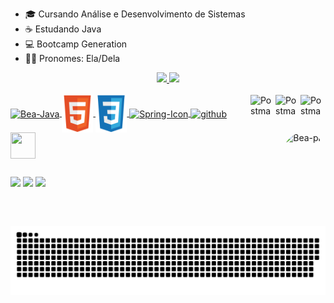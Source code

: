 
* 🎓 Cursando Análise e Desenvolvimento de Sistemas 
* ☕ Estudando Java 
* 💻 Bootcamp Generation 
* 👩🏻 Pronomes: Ela/Dela

<div align="center">
  <a href="https://github.com/beamoreli">
  <img height="145em" src="https://github-readme-stats.vercel.app/api?username=beamoreli&show_icons=true&theme=moltack&include_all_commits=true&count_private=true"/>
  <img height="145em" src="https://github-readme-stats.vercel.app/api/top-langs/?username=beamoreli&layout=compact&langs_count=7&theme=moltack"/>
</div>
  
  <div style="display: inline_block"><br>
  <img align="center" alt="Bea-Java" height="70" width="70" <img src="https://cdn.jsdelivr.net/gh/devicons/devicon/icons/java/java-original.svg" />
  <img align="center" alt="Bea-HTML" height="60" width="50" src="https://raw.githubusercontent.com/devicons/devicon/master/icons/html5/html5-original.svg">
  <img align="center" alt="Bea-CSS" height="60" width="50" src="https://raw.githubusercontent.com/devicons/devicon/master/icons/css3/css3-original.svg">
   <img align="right" alt="Postman" height="40" width="40" src="https://user-images.githubusercontent.com/7853266/44114706-9c72dd08-9fd1-11e8-8d9d-6d9d651c75ad.png%22/%3E">
 <img align="right" alt="Postman" height="40" width="40"  <link rel="stylesheet" href="https://cdn.jsdelivr.net/gh/devicons/devicon@v2.15.1/devicon.min.css">
<img align="right" alt="Postman" height="40" width="40"  <link rel="stylesheet" href="https://cdn.jsdelivr.net/gh/devicons/devicon@v2.15.1/devicon.min.css">
  <img align="center" alt="Spring-Icon" height="40" width="40" src="https://1.bp.blogspot.com/-trIS3Iz94SE/YIr3iwBC23I/AAAAAAAAtVQ/oieBThHJU3wPJkGOATDSvi6RySwlowM5ACLcBGAsYHQ/s452/spring-logo.png" />
  <img align="center" alt="github" height="40" width="40" src="https://cdn.discordapp.com/attachments/952556720419401791/959219056571985990/pngegg.png" />
  <img align="center" height="42" width="40" src="https://user-images.githubusercontent.com/7853266/44114706-9c72dd08-9fd1-11e8-8d9d-6d9d651c75ad.png" />
 
 

    
  
  <img align="right" alt="Bea-pic" height="150" style="border-radius:50px;" src="https://i.picasion.com/pic92/146676cea1c33784eed10dbde0c49b37.gif">
</div>

   ##
 
<div> 
 
  <a href="https://instagram.com/beamoreli" target="_blank"><img src="https://img.shields.io/badge/-Instagram-%23E4405F?style=for-the-badge&logo=instagram&logoColor=white" target="_blank"></a>
  <a href = "mailto:beatrizmoreli.01@gmail.com"><img src="https://img.shields.io/badge/-Gmail-%23333?style=for-the-badge&logo=gmail&logoColor=white" target="_blank"></a>
  <a href="https://www.linkedin.com/in/beamoreli" target="_blank"><img src="https://img.shields.io/badge/-LinkedIn-%230077B5?style=for-the-badge&logo=linkedin&logoColor=white" target="_blank"></a> 
 
 
   ![Snake animation](https://github.com/beamoreli/beamoreli/blob/output/github-contribution-grid-snake.svg)
  
